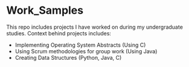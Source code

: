 # Work_Samples

This repo includes projects I have worked on during my undergraduate studies. 
Context behind projects includes:
- Implementing Operating System Abstracts (Using C)
- Using Scrum methodologies for group work (Using Java)
- Creating Data Structures (Python, Java, C)
